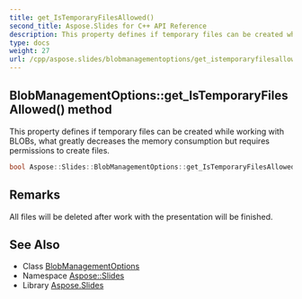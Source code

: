 ```yaml
---
title: get_IsTemporaryFilesAllowed()
second_title: Aspose.Slides for C++ API Reference
description: This property defines if temporary files can be created while working with BLOBs, what greatly decreases the memory consumption but requires permissions to create files.
type: docs
weight: 27
url: /cpp/aspose.slides/blobmanagementoptions/get_istemporaryfilesallowed/
---
```

## BlobManagementOptions::get_IsTemporaryFilesAllowed() method


This property defines if temporary files can be created while working with BLOBs, what greatly decreases the memory consumption but requires permissions to create files.

```cpp
bool Aspose::Slides::BlobManagementOptions::get_IsTemporaryFilesAllowed() override
```

## Remarks


All files will be deleted after work with the presentation will be finished.
## See Also

* Class [BlobManagementOptions](./)
* Namespace [Aspose::Slides](../)
* Library [Aspose.Slides](../../)